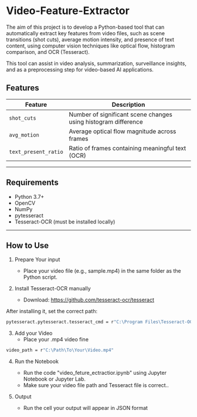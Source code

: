 # Video-Feature-Extractor

The aim of this project is to develop a Python-based tool that can automatically extract key features from video files, such as scene transitions (shot cuts), average motion intensity, and presence of text content, using computer vision techniques like optical flow, histogram comparison, and OCR (Tesseract).

This tool can assist in video analysis, summarization, surveillance insights, and as a preprocessing step for video-based AI applications.


##  Features

| Feature              | Description                                                                 |
|----------------------|-----------------------------------------------------------------------------|
| `shot_cuts`          | Number of significant scene changes using histogram difference              |
| `avg_motion`         | Average optical flow magnitude across frames                                |
| `text_present_ratio` | Ratio of frames containing meaningful text (OCR)                            |

---

##  Requirements

- Python 3.7+
- OpenCV
- NumPy
- pytesseract
- Tesseract-OCR (must be installed locally)

---

## How to Use 
1) Prepare Your input
   - Place your video file (e.g., sample.mp4) in the same folder as the Python script.    
2) Install Tesseract-OCR manually

   - Download: https://github.com/tesseract-ocr/tesseract

  After installing it, set the correct path:

```bash
pytesseract.pytesseract.tesseract_cmd = r"C:\Program Files\Tesseract-OCR\tesseract.exe"
```
3) Add your Video
    - Place your .mp4 video fine
    
```bash
video_path = r"C:\Path\To\Your\Video.mp4"
```
4) Run the Notebook
    - Run the code "video_feture_ectractior.ipynb" using Jupyter Notebook or Jupyter Lab.
    - Make sure your video file path and Tesseract file is correct..

5) Output
    - Run the cell your output will appear in JSON format
